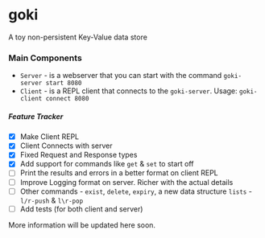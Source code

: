 # goki

A toy non-persistent Key-Value data store

### Main Components

- `Server` - is a webserver that you can start with the command `goki-server start 8080`
- `Client` - is a REPL client that connects to the `goki-server`. Usage: `goki-client connect 8080`

##### Feature Tracker

- [x] Make Client REPL
- [x] Client Connects with server
- [x] Fixed Request and Response types
- [x] Add support for commands like `get` & `set` to start off
- [ ] Print the results and errors in a better format on client REPL
- [ ] Improve Logging format on server. Richer with the actual details
- [ ] Other commands - `exist`, `delete`, `expiry`, a new data structure `lists` - `l/r-push` & `l\r-pop`
- [ ] Add tests (for both client and server)

More information will be updated here soon.
